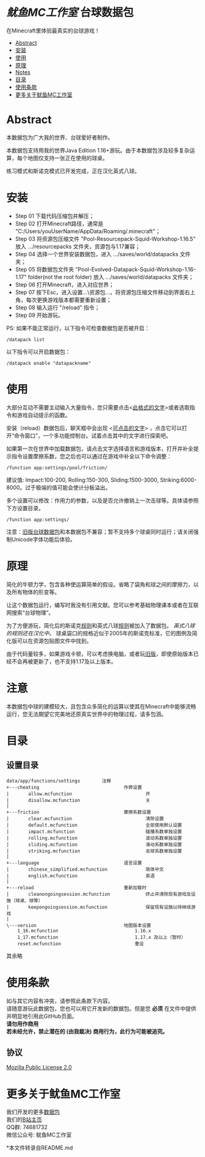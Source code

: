 # _鱿鱼MC工作室_ 台球数据包
在Minecraft里体验最真实的台球游戏！

- [Abstract](#Abstract)
- [安装](#安装)
- [使用](#使用)
- [原理](#原理)
- [Notes](#Notes)
- [目录](#目录)
- [使用条款](#使用条款)
- [更多关于鱿鱼MC工作室](#更多关于鱿鱼MC工作室)

# Abstract
本数据包为广大我的世界、台球爱好者制作。

本数据包支持用我的世界Java Edition 1.16+游玩。由于本数据包涉及较多复杂运算，每个地图仅支持一张正在使用的球桌。

练习模式和斯诺克模式已开发完成，正在汉化英式八球。

# 安装
- Step 01 下载代码压缩包并解压；
- Step 02 打开Minecraft路径，通常是 "C:/Users/youUserName/AppData/Roaming/.minecraft"；
- Step 03 将资源包压缩文件 "Pool-Resourcepack-Squid-Workshop-1.16.5" 放入 .../resourcepacks 文件夹，资源包与1.17兼容；
- Step 04 选择一个世界安装数据包，进入 .../saves/world/datapacks 文件夹；
- Step 05 将数据包文件夹 "Pool-Evolved-Datapack-Squid-Workshop-1.16-1.17" folder(not the root folder) 放入 .../saves/world/datapacks 文件夹；
- Step 06 打开Minecraft，进入对应世界；
- Step 07 按下Esc，进入设置...\资源包...，将资源包压缩文件移动到界面右上角，每次更换游戏版本都需要重新设置；
- Step 08 输入运行 "/reload" 指令；
- Step 09 开始游玩。

PS: 如果不能正常运行，以下指令可检查数据包是否被开启：

	/datapack list
以下指令可以开启数据包：

	/datapack enable "datapackname"
  
# 使用
大部分互动不需要主动输入大量指令，您只需要点击<<ins>此格式的文字</ins>>或者选取指令和游戏自动提示的函数。

安装（reload）数据包后，聊天框中会出现 <<ins>可点击的文字</ins>> ，点击它可以打开“命令窗口”，一个多功能控制台。试着点击其中的文字进行探索吧。

如果第一次在世界中加载数据包，请点击文字选择语言和游戏版本，打开并补全提示指令设置摩擦系数，您之后也可以通过在游戏中补全以下命令调整：

	/function app:settings/pool/friction/
建议值: Impact:100-200, Rolling:150-300, Sliding:1500-3000, Striking:6000-8000。过于极端的值可能会使计分板溢出。

多个设置可以修改：作用力的参数，以及是否允许撤销上一次击球等。具体请参照下方设置目录。

	/function app:settings/
注意：[旧版台球数据包](https://github.com/MingshiYangUIUC/Pool-Minecraft-Squid-Workshop-Project)和本数据包不兼容；暂不支持多个球桌同时运行；请关闭强制Unicode字体功能后体验。

# 原理
简化的牛顿力学，包含各种使运算简单的假设。省略了袋角和球之间的摩擦力，以及所有物体的形变等。

让这个数据包运行，编写时我没有引用文献。您可以参考基础物理课本或者在互联网搜索“台球物理”。

为了方便游玩，简化后的斯诺克[规则](https://zh.wikipedia.org/wiki/%E6%96%AF%E8%AF%BA%E5%85%8B)和英式八球[规则](https://zh-yue.wikipedia.org/wiki/%E8%8B%B1%E5%BC%8F16%E6%B3%A2)被加入了数据包。 _英式八球的规则还在汉化中。_ 球桌袋口的规格近似于2005年的斯诺克标准，它的图例及简化版可以在资源包贴图文件中找到。

由于代码量较多，如果游戏卡顿，可以考虑换电脑，或者玩[旧版](https://github.com/MingshiYangUIUC/Pool-Minecraft-Squid-Workshop-Project)，即使原始版本已经不会再被更新了，也不支持1.17及以上版本。

# 注意
本数据包中球的建模较大，且包含众多简化的运算以使其在Minecraft中能够流畅运行，您无法期望它完美地还原真实世界中的物理过程，请多包涵。

# 目录
## 设置目录
	data/app/functions/settings		   注释
	+---cheating                               作弊设置
	|       allow.mcfunction                           开
	|       disallow.mcfunction                        关
	|       
	+---friction                               摩擦系数设置
	|       clear.mcfunction                           清除设置
	|       default.mcfunction                         全部使用默认设置
	|       impact.mcfunction                          碰撞系数单独设置
	|       rolling.mcfunction                         滚动系数单独设置
	|       sliding.mcfunction                         滑动系数单独设置
	|       striking.mcfunction                        击球系数单独设置
	|
	+---language                               语言设置
	|       chinese_simplified.mcfunction              简体中文
	|       english.mcfunction                         英语
	|       
	+---reload                                 重新加载时
	|       cleanongoingsession.mcfunction             终止并清除现有游戏及设施（球桌、球等）
	|       keepongoingsession.mcfunction              保留现有设施以待继续游戏
	|       
	\---version                                地图版本设置
		1_16.mcfunction                            1.16.x
		1_17.mcfunction                            1.17.x 及以上（暂时）
		reset.mcfunction                           重设
其余略

# 使用条款
如与其它内容有冲突，请参照此条款下内容。 \
请随意游玩此数据包，您也可以用它开发新的数据包。但是您 **必须** 在文件中提供并明显地引用此GitHub页面。\
**请勿用作商用** \
**若未经允许，禁止潜在的 (由我裁决) 商用行为，此行为可能被追究。** 
## 协议
[Mozilla Public License 2.0](https://github.com/MingshiYangUIUC/Autoaim-Minecraft-Squid-Workshop-Project/blob/main/LICENSE)


# 更多关于鱿鱼MC工作室
我们开发的更多[数据包](https://github.com/Squid-Workshop/MinecraftDatapacksProject) \
我们的[B站主页](https://space.bilibili.com/649645265?from=search&seid=778816111336987286) \
QQ群: 74681732 \
微信公众号: 鱿鱼MC工作室 

*本文件转录自README.md
